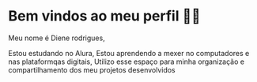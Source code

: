 # Bem vindos ao meu perfil 💙💙
Meu nome é Diene rodrigues, 

Estou estudando no Alura,
Estou aprendendo a mexer no computadores e nas plataformqas digitais,
Utilizo esse espaço para minha organização e compartilhamento dos meu projetos desenvolvidos
